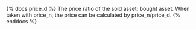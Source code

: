 {% docs price_d %}
The price ratio of the sold asset: bought asset. When taken with price_n, the price can be calculated by price_n/price_d.
{% enddocs %}
